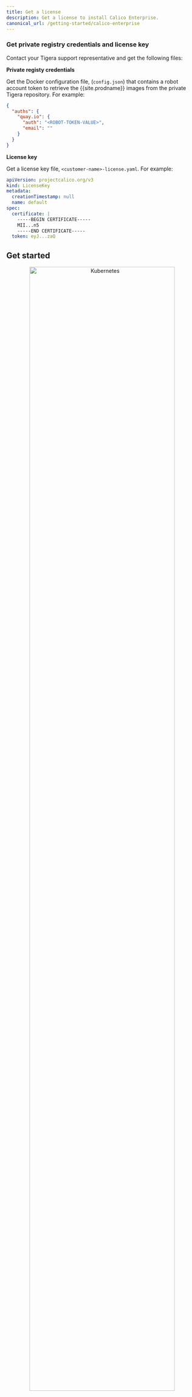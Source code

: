 ```yaml
---
title: Get a license
description: Get a license to install Calico Enterprise.
canonical_url: /getting-started/calico-enterprise
---
```


### Get private registry credentials and license key

Contact your Tigera support representative and get the following files:

**Private registy credentials**

Get the Docker configuration file, (`config.json`) that contains a robot account token to retrieve the {{site.prodname}} images from the private Tigera repository. For example:

```json
{
  "auths": {
    "quay.io": {
      "auth": "<ROBOT-TOKEN-VALUE>",
      "email": ""
    }
  }
}
```

**License key**

Get a license key file, `<customer-name>-license.yaml`. For example:

```yaml
apiVersion: projectcalico.org/v3
kind: LicenseKey
metadata:
  creationTimestamp: null
  name: default
spec:
  certificate: |
    -----BEGIN CERTIFICATE-----
    MII...n5
    -----END CERTIFICATE-----
  token: eyJ...zaQ
```

## Get started

<div class="row">
  <div class="col-xs-6 col-md-3" style="text-align:center">
    <a href="{{site.baseurl}}/getting-started/kubernetes/" class="thumbnail">
      <img src="{{site.baseurl}}/images/kubernetes_logo.svg" alt="Kubernetes" width="87%">
    </a>
    Kubernetes
  </div>
  <div class="col-xs-6 col-md-3" style="text-align:center">
    <a href="{{site.baseurl}}/getting-started/kubernetes/managed-public-cloud/eks" class="thumbnail">
      <img src="{{site.baseurl}}/images/icon-aws-amazon-eks.svg" alt="Amazon EKS" width="75%">
    </a>
    Amazon EKS
  </div>
  <div class="col-xs-6 col-md-3" style="text-align:center">
    <a href="{{site.baseurl}}/getting-started/kubernetes/managed-public-cloud/aks" class="thumbnail">
      <img src="{{site.baseurl}}/images/icon-azure-kubernetes-services.svg" alt="Azure AKS" width="85%">
    </a>
    Azure AKS
  </div>
  <div class="col-xs-6 col-md-3" style="text-align:center">
    <a href="{{site.baseurl}}/getting-started/kubernetes/self-managed-on-prem/docker-enterprise" class="thumbnail">
      <img src="{{site.baseurl}}/images/Docker-R-Logo-08-2018-Monochomatic-RGB_Vertical-x3.jpg" alt="Docker Enterprise" width="98%">
    </a>
    Docker Enterprise
  </div>
  <div class="col-xs-6 col-md-3" style="text-align:center">
    <a href="{{site.baseurl}}/getting-started/openshift/installation/" class="thumbnail">
      <img src="{{site.baseurl}}/images/OpenShift-LogoType.svg" alt="OpenShift" width="80%">
    </a>
    OpenShift
  </div>
</div>
